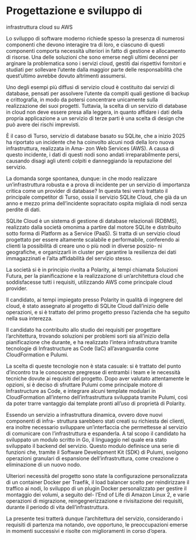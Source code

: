 # Progettazione e sviluppo di
infrastruttura cloud su AWS

Lo sviluppo di software moderno richiede spesso la presenza di numerosi componenti che
devono interagire tra di loro, e ciascuno di questi componenti comporta necessità ulteriori
in fatto di gestione e allocamento di risorse. Una delle soluzioni che sono emerse negli
ultimi decenni per arginare la problematica sono i servizi cloud, gestiti dai rispettivi
fornitori e studiati per sollevare l’utente dalla maggior parte delle responsabilità che
quest’ultimo avrebbe dovuto altrimenti assumersi.

Uno degli esempi più diffusi di servizio cloud è costituito dai servizi di database, pensati
per assolvere l’utente da compiti quali gestione di backup e crittografia, in modo da
potersi concentrare unicamente sulla realizzazione dei suoi progetti. Tuttavia, la scelta
di un servizio di database in cloud non deve essere presa alla leggera, in quanto affidare i
dati della propria applicazione a un servizio di terze parti è una scelta di design che può
avere dei rischi imprevisti.

È il caso di Turso, servizio di database basato su SQLite, che a inizio 2025 ha riportato un
incidente che ha coinvolto alcuni nodi della loro nuova infrastruttura, realizzata in Ama-
zon Web Services (AWS). A causa di questo incidente, i dati di questi nodi sono andati
irreparabilmente persi, causando disagi agli utenti colpiti e danneggiando la reputazione
del servizio.

La domanda sorge spontanea, dunque: in che modo realizzare un’infrastruttura robusta e
a prova di incidente per un servizio di importanza critica come un provider di database?
In questa tesi verrà trattato il principale competitor di Turso, ossia il servizio SQLite
Cloud, che già da un anno e mezzo prima dell’incidente sopracitato ospita migliaia di
nodi senza perdite di dati.

SQLite Cloud è un sistema di gestione di database relazionali (RDBMS), realizzato dalla
società omonima a partire dal motore SQLite e distribuito sotto forma di Platform as a
Service (PaaS). Si tratta di un servizio cloud progettato per essere altamente scalabile e
performabile, conferendo ai clienti la possibilità di creare uno o più nodi in diverse posizio-
ni geografiche, e organizzarli in cluster per garantire la resilienza dei dati immagazzinati
e l’alta affidabilità del servizio stesso.

La società si è in principio rivolta a Polarity, ai tempi chiamata Soluzioni Futura, per la
pianificazione e la realizzazione di un’architettura cloud che soddisfacesse tutti i requisiti,
utilizzando AWS come principale cloud provider.

Il candidato, ai tempi impiegato presso Polarity in qualità di ingegnere del cloud, è stato
assegnato al progetto di SQLite Cloud dall’inizio delle operazioni, e si è trattato del primo
progetto presso l’azienda che ha seguito nella sua interezza.

Il candidato ha contribuito allo studio dei requisiti per progettare l’architettura, trovando
soluzioni per problemi sorti sia all’inizio della pianificazione che durante, e ha realizzato
l’intera infrastruttura tramite tecnologie di Infrastructure as Code (IaC) all’avanguardia
come CloudFormation e Pulumi.

La scelta di queste tecnologie non è stata casuale: si è trattato del punto d’incontro
tra le conoscenze pregresse di entrambi i team e le necessità tecniche dovute ai requisiti
del progetto. Dopo aver valutato attentamente le opzioni, si è deciso di sfruttare Pulumi
come principale motore di Infrastructure as Code, e integrare alcuni template modulari in
CloudFormation all’interno dell’infrastruttura sviluppata tramite Pulumi, così da poter
trarre vantaggio dai template pronti all’uso di proprietà di Polarity.

Essendo un servizio a infrastruttura dinamica, ovvero dove nuovi componenti di infra-
struttura sarebbero stati creati su richiesta dei clienti, era inoltre necessario sviluppare
un’interfaccia che permettesse al servizio di comunicare con l’infrastruttura e espanderla.
A tal scopo il candidato ha sviluppato un modulo scritto in Go, il linguaggio nel quale
era stato sviluppato il backend del servizio. Questo modulo definisce una serie di funzioni
che, tramite il Software Development Kit (SDK) di Pulumi, svolgono operazioni granulari
di espansione dell’infrastruttura, come creazione o eliminazione di un nuovo nodo.

Ulteriori necessità del progetto sono state la configurazione personalizzata di un container
Docker per Traefik, il load balancer scelto per reindirizzare il traffico ai nodi, lo sviluppo
di un plugin Docker personalizzato per gestire il montaggio dei volumi, a seguito del-
l’End of Life di Amazon Linux 2, e varie operazioni di migrazione, reingegnerizzazione e
rivisitazione dei requisiti, durante il periodo di vita dell’infrastruttura.

La presente tesi tratterà dunque l’architettura del servizio, considerando i requisiti di
partenza ma notando, ove opportuno, le preoccupazioni emerse in momenti successivi e
risolte con miglioramenti in corso d’opera.
